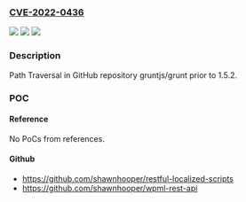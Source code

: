 ### [CVE-2022-0436](https://cve.mitre.org/cgi-bin/cvename.cgi?name=CVE-2022-0436)
![](https://img.shields.io/static/v1?label=Product&message=gruntjs%2Fgrunt&color=blue)
![](https://img.shields.io/static/v1?label=Version&message=%3C%201.5.2%20&color=brighgreen)
![](https://img.shields.io/static/v1?label=Vulnerability&message=CWE-22%20Improper%20Limitation%20of%20a%20Pathname%20to%20a%20Restricted%20Directory%20('Path%20Traversal')&color=brighgreen)

### Description

Path Traversal in GitHub repository gruntjs/grunt prior to 1.5.2.

### POC

#### Reference
No PoCs from references.

#### Github
- https://github.com/shawnhooper/restful-localized-scripts
- https://github.com/shawnhooper/wpml-rest-api

